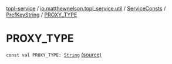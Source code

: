 [topl-service](../../../index.md) / [io.matthewnelson.topl_service.util](../../index.md) / [ServiceConsts](../index.md) / [PrefKeyString](index.md) / [PROXY_TYPE](./-p-r-o-x-y_-t-y-p-e.md)

# PROXY_TYPE

`const val PROXY_TYPE: `[`String`](https://kotlinlang.org/api/latest/jvm/stdlib/kotlin/-string/index.html) [(source)](https://github.com/05nelsonm/TorOnionProxyLibrary-Android/blob/master/topl-service/src/main/java/io/matthewnelson/topl_service/util/ServiceConsts.kt#L285)